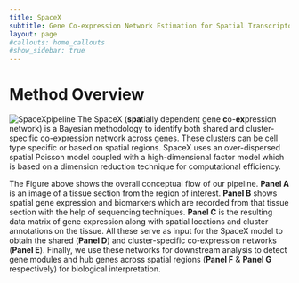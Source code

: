 ```yaml
---
title: SpaceX
subtitle: Gene Co-expression Network Estimation for Spatial Transcriptomics
layout: page
#callouts: home_callouts
#show_sidebar: true
---
```


# Method Overview

![SpaceXpipeline](SpaceX_Overview.jpg) The SpaceX (**spa**tially dependent gene **c**o-**ex**pression network) is a Bayesian methodology to identify both shared and cluster-specific co-expression network across genes. These clusters can be cell type specific or based on spatial regions. SpaceX uses an over-dispersed spatial Poisson model coupled with a high-dimensional factor model which is based on a dimension reduction technique for computational efficiency.

The Figure above shows the overall conceptual flow of our pipeline. **Panel A** is an image of a tissue section from the region of interest. **Panel B** shows spatial gene expression and biomarkers which are recorded from that tissue section with the help of sequencing techniques. **Panel C** is the resulting data matrix of gene expression along with spatial locations and cluster annotations on the tissue. All these serve as input for the SpaceX model to obtain the shared (**Panel D**) and cluster-specific co-expression networks (**Panel E**). Finally, we use these networks for downstream analysis to detect gene modules and hub genes across spatial regions (**Panel F** & **Panel G** respectively) for biological interpretation.

